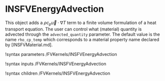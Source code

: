 # INSFVEnergyAdvection

This object adds a $\rho c_p \vec u \cdot \nabla T$ term to a finite volume
formulation of a heat transport equation. The user can control what (material) quantity is
advected through the `advected_quantity` parameter. The default value is the
name `rho_cp_temp` which corresponds to a material property name declared by
[INSFVMaterial.md].

!syntax parameters /FVKernels/INSFVEnergyAdvection

!syntax inputs /FVKernels/INSFVEnergyAdvection

!syntax children /FVKernels/INSFVEnergyAdvection

